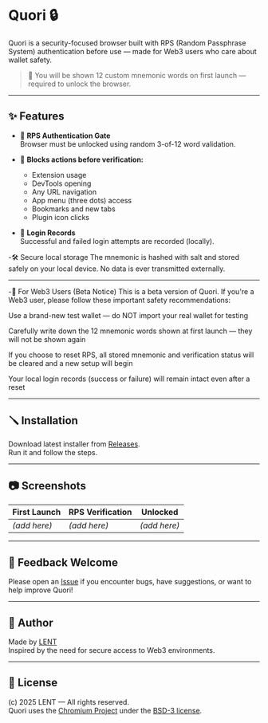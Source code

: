 # Quori 🔒

Quori is a security-focused browser built with RPS (Random Passphrase System) authentication before use — made for Web3 users who care about wallet safety.

> 🧠 You will be shown 12 custom mnemonic words on first launch — required to unlock the browser.

---

## ✨ Features

- 🔐 **RPS Authentication Gate**  
  Browser must be unlocked using random 3-of-12 word validation.
  
- 🛑 **Blocks actions before verification:**  
  - Extension usage  
  - DevTools opening  
  - Any URL navigation  
  - App menu (three dots) access  
  - Bookmarks and new tabs  
  - Plugin icon clicks  

- 📜 **Login Records**  
  Successful and failed login attempts are recorded (locally).

-🛠️ Secure local storage
  The mnemonic is hashed with salt and stored safely on your local device. No data is ever transmitted externally.

---
-🧪 For Web3 Users (Beta Notice)
  This is a beta version of Quori. If you're a Web3 user, please follow these important safety recommendations:

  Use a brand-new test wallet — do NOT import your real wallet for testing

  Carefully write down the 12 mnemonic words shown at first launch — they will not be shown again

  If you choose to reset RPS, all stored mnemonic and verification status will be cleared and a new setup will begin

  Your local login records (success or failure) will remain intact even after a reset


---

## 🪛 Installation

Download latest installer from [Releases](https://github.com/LENT4869/Quori/releases).  
Run it and follow the steps.

---

## 📷 Screenshots

| First Launch | RPS Verification | Unlocked |
| ------------ | ---------------- | -------- |
| *(add here)* | *(add here)*     | *(add here)* |

---

## 📣 Feedback Welcome

Please open an [Issue](https://github.com/LENT4869/Quori/issues) if you encounter bugs, have suggestions, or want to help improve Quori!

---

## 👤 Author

Made by [LENT](https://github.com/LENT4869)  
Inspired by the need for secure access to Web3 environments.

---

## 🪪 License

(c) 2025 LENT — All rights reserved.  
Quori uses the [Chromium Project](https://www.chromium.org/) under the [BSD-3 license](https://chromium.googlesource.com/chromium/src/+/main/LICENSE).
